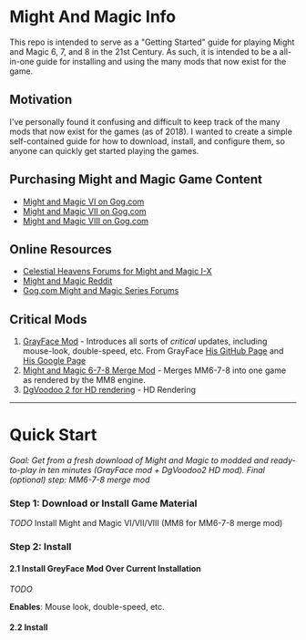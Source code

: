 # Might And Magic Info

This repo is intended to serve as a "Getting Started" guide for playing  Might and Magic 6, 7, and 8 in the 21st Century. As such, it is intended to be a all-in-one guide for installing and using the many mods that now exist for the game.

## Motivation

I've personally found it confusing and difficult to keep track of the many mods that now exist for the games (as of 2018). I wanted to create a simple self-contained guide for how to download, install, and configure them, so anyone can quickly get started playing the games.

## Purchasing Might and Magic Game Content

- [Might and Magic VI on Gog.com](https://www.gog.com/game/might_and_magic_6_limited_edition)
- [Might and Magic VII on Gog.com](https://www.gog.com/game/might_and_magic_7_for_blood_and_honor)
- [Might and Magic VIII on Gog.com](https://www.gog.com/game/might_and_magic_8_day_of_the_destroyer)

## Online Resources

- [Celestial Heavens Forums for Might and Magic I-X](https://www.celestialheavens.com/forum/10)
- [Might and Magic Reddit](https://www.reddit.com/r/MightAndMagic/)
- [Gog.com Might and Magic Series Forums](https://github.com/openmightmagic/MightAndMagicInfo)

## Critical Mods

1. [GrayFace Mod](https://grayface.github.io/mm/) - Introduces all sorts of _critical_ updates, including mouse-look, double-speed, etc. From GrayFace [His GitHub Page](https://GrayFace.github.io) and [His Google Page](https://sites.google.com/site/sergroj/mm)
2. [Might and Magic 6-7-8 Merge Mod](https://www.celestialheavens.com/forum/10/16657) - Merges MM6-7-8 into one game as rendered by the MM8 engine.
3. [DgVoodoo 2 for HD rendering](http://dege.freeweb.hu/dgVoodoo2/dgVoodoo2.html) - HD Rendering

<hr />

# Quick Start

_Goal: Get from a fresh download of Might and Magic to modded and ready-to-play in ten minutes (GrayFace mod + DgVoodoo2 HD mod). Final (optional) step: MM6-7-8 merge mod_

### Step 1: Download or Install Game Material

_TODO_ Install Might and Magic VI/VII/VIII (MM8 for MM6-7-8 merge mod)

### Step 2: Install 

#### 2.1 Install GreyFace Mod Over Current Installation

_TODO_

**Enables**: Mouse look, double-speed, etc.

#### 2.2 Install 
